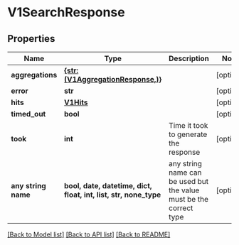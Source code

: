 # V1SearchResponse


## Properties
Name | Type | Description | Notes
------------ | ------------- | ------------- | -------------
**aggregations** | [**{str: (V1AggregationResponse,)}**](V1AggregationResponse.md) |  | [optional] 
**error** | **str** |  | [optional] 
**hits** | [**V1Hits**](V1Hits.md) |  | [optional] 
**timed_out** | **bool** |  | [optional] 
**took** | **int** | Time it took to generate the response | [optional] 
**any string name** | **bool, date, datetime, dict, float, int, list, str, none_type** | any string name can be used but the value must be the correct type | [optional]

[[Back to Model list]](../README.md#documentation-for-models) [[Back to API list]](../README.md#documentation-for-api-endpoints) [[Back to README]](../README.md)


